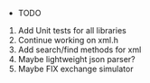 * TODO

1) Add Unit tests for all libraries
2) Continue working on xml.h
3) Add search/find methods for xml
4) Maybe lightweight json parser?
5) Maybe FIX exchange simulator

